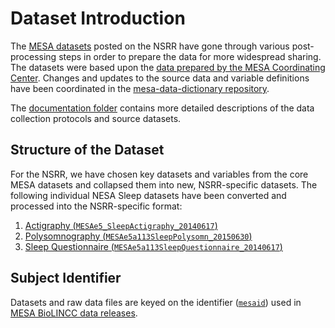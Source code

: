 # Dataset Introduction

The [MESA datasets](:files_path:/datasets) posted on the NSRR have gone through various post-processing steps in order to prepare the data for more widespread sharing. The datasets were based upon the [data prepared by the MESA Coordinating Center](https://mesa-nhlbi.org/). Changes and updates to the source data and variable definitions have been coordinated in the [mesa-data-dictionary repository](https://github.com/sleepepi/mesa-data-dictionary).

The [documentation folder](:files_path:/documentation) contains more detailed descriptions of the data collection protocols and source datasets.

## Structure of the Dataset

For the NSRR, we have chosen key datasets and variables from the core MESA datasets and collapsed them into new, NSRR-specific datasets. The following individual NESA Sleep datasets have been converted and processed into the NSRR-specific format:

1. [Actigraphy (`MESAe5_SleepActigraphy_20140617`)](:files_path:/documentation/dataset-descriptions/MESAe5_SleepActigraphy_20140617.pdf)
2. [Polysomnography (`MESAe5a113SleepPolysomn_20150630`)](:files_path:/documentation/dataset-descriptions/MESAe5a113SleepPolysomn_20150630.pdf)
3. [Sleep Questionnaire (`MESAe5a113SleepQuestionnaire_20140617`)](:files_path:/documentation/dataset-descriptions/MESAe5a113SleepQuestionnaire_20140617.pdf)

## Subject Identifier

Datasets and raw data files are keyed on the identifier ([`mesaid`](https://sleepdata.org/datasets/mesa/variables/mesaid)) used in [MESA BioLINCC data releases](https://biolincc.nhlbi.nih.gov/studies/mesa/).
